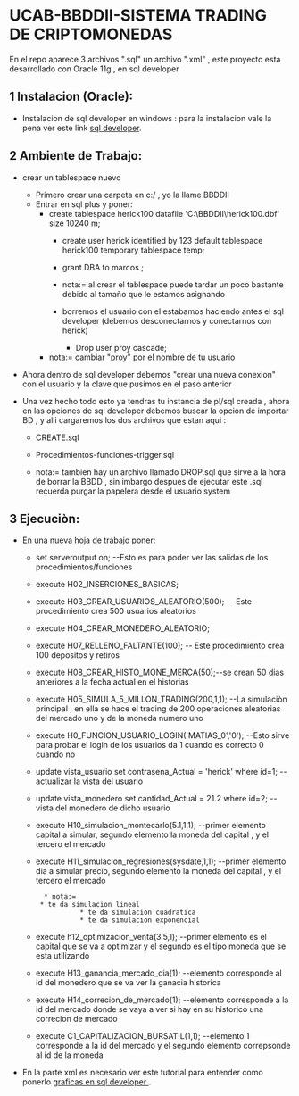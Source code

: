 # UCAB-BBDDII-SISTEMA TRADING DE CRIPTOMONEDAS 

 En el repo aparece 3 archivos ".sql" un archivo ".xml" , este proyecto esta desarrollado con Oracle 11g , en sql developer
 
## 1 Instalacion (Oracle):

   
* Instalacion de sql developer en windows : para la instalacion vale la pena ver este link [sql developer](http://www.tiflocordoba.org/manual-de-instalacion-de-sql-developer-en-windows-y-con-accesibilidad/ "sql developer").

## 2 Ambiente de Trabajo:

* crear un tablespace nuevo
	* Primero crear una carpeta en c:/ , yo la llame BBDDII
	* Entrar en sql plus y poner:
 		* create tablespace herick100 datafile  'C:\BBDDII\herick100.dbf' size 10240 m;
	        * create user herick identified by 123 default tablespace herick100  temporary tablespace temp;
	        * grant DBA to marcos ;

   	        * nota:= al crear el tablespace puede tardar un poco bastante debido al tamaño que le estamos asignando 
     		* borremos el usuario con el estabamos haciendo antes el sql developer  (debemos desconectarnos y conectarnos con herick)
                * Drop user proy cascade;
		* nota:= cambiar "proy" por el nombre de tu usuario 

* Ahora dentro de sql developer debemos "crear una nueva conexion" con el usuario y la clave que pusimos en el paso anterior

* Una vez hecho todo esto ya tendras tu instancia de pl/sql creada , ahora en las opciones de sql developer debemos buscar la opcion de importar BD , y alli cargaremos los dos archivos que estan aqui :

	* CREATE.sql
	* Procedimientos-funciones-trigger.sql

	* nota:= tambien hay un archivo llamado DROP.sql que sirve a la hora de borrar la BBDD , sin imbargo despues de ejecutar este .sql recuerda purgar la papelera desde el usuario system



## 3 Ejecuciòn:

* En una nueva hoja de trabajo poner:
  
   * set serveroutput on;   --Esto es para poder ver las salidas de los procedimientos/funciones

   * execute H02_INSERCIONES_BASICAS;
   * execute H03_CREAR_USUARIOS_ALEATORIO(500); -- Este procedimiento crea 500 usuarios aleatorios
   * execute H04_CREAR_MONEDERO_ALEATORIO;
   * execute H07_RELLENO_FALTANTE(100); -- Este procedimiento crea 100 depositos y retiros
   * execute H08_CREAR_HISTO_MONE_MERCA(50);--se crean 50 dias anteriores a la fecha actual en el historias

   * execute  H05_SIMULA_5_MILLON_TRADING(200,1,1); --La simulaciòn principal , en ella se hace el trading de 200 operaciones aleatorias del mercado uno y de la moneda numero uno

   * execute H0_FUNCION_USUARIO_LOGIN('MATIAS_0','0'); --Esto sirve para probar el login de los usuarios da 1 cuando es correcto 0 cuando no 
   * update vista_usuario set contrasena_Actual = 'herick' where id=1;  --actualizar la vista del usuario
   * update vista_monedero set cantidad_Actual = 21.2 where id=2;       --vista del monedero de dicho usuario
   * execute H10_simulacion_montecarlo(5.1,1,1);  --primer elemento capital a simular, segundo elemento la moneda del capital , y el tercero el mercado
   * execute H11_simulacion_regresiones(sysdate,1,1); --primer elemento dia a simular precio, segundo elemento la moneda del  capital , y el tercero el mercado

           * nota:= 
		  * te da simulacion lineal
                    * te da simulacion cuadratica
                    * te da simulacion exponencial

   * execute h12_optimizacion_venta(3.5,1);  --primer elemento es el capital que se va a optimizar y el segundo es el tipo moneda que se esta utilizando
   * execute H13_ganancia_mercado_dia(1); --elemento corresponde al id del monedero que se va ver la ganacia historica
   * execute H14_correcion_de_mercado(1); --elemento corresponde a la id del mercado donde se vaya a ver si hay en su historico una correcion de mercado 

   * execute C1_CAPITALIZACION_BURSATIL(1,1); --elemento 1 corresponde a la id del mercado y el segundo elemento correpsonde al id de la moneda

* En la parte xml es necesario ver este tutorial para entender como ponerlo [graficas en sql developer ](http://www.v-espino.com/~chema/daw1/tutoriales/oracle/sqldeveloper.htm "graficas en sql developer").
